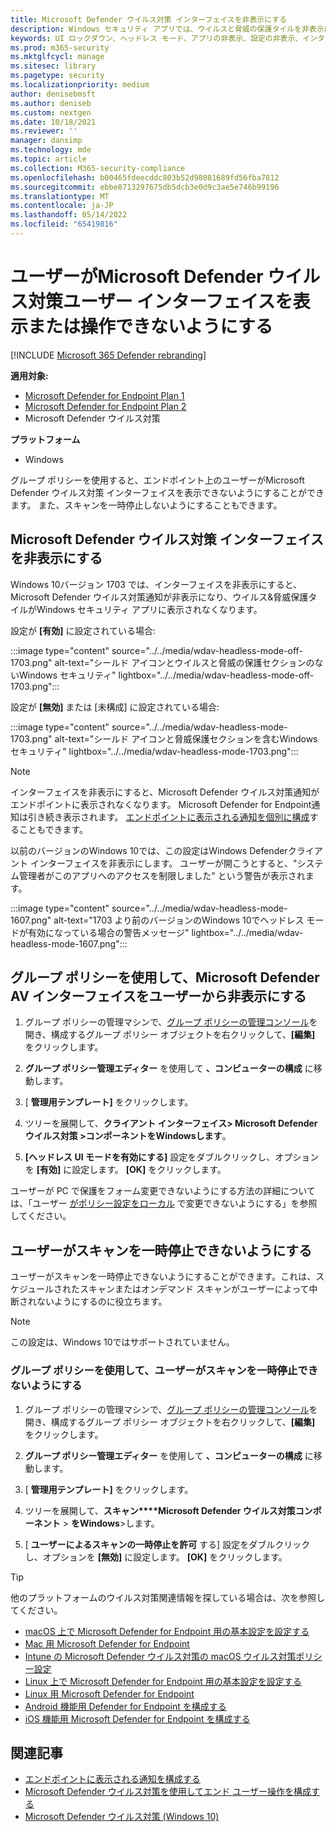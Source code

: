 ```yaml
---
title: Microsoft Defender ウイルス対策 インターフェイスを非表示にする
description: Windows セキュリティ アプリでは、ウイルスと脅威の保護タイルを非表示にすることができます。
keywords: UI ロックダウン、ヘッドレス モード、アプリの非表示、設定の非表示、インターフェイスの非表示
ms.prod: m365-security
ms.mktglfcycl: manage
ms.sitesec: library
ms.pagetype: security
ms.localizationpriority: medium
author: denisebmsft
ms.author: deniseb
ms.custom: nextgen
ms.date: 10/18/2021
ms.reviewer: ''
manager: dansimp
ms.technology: mde
ms.topic: article
ms.collection: M365-security-compliance
ms.openlocfilehash: b00465fdeecddc803b52d98081689fd56fba7812
ms.sourcegitcommit: ebbe8713297675db5dcb3e0d9c3ae5e746b99196
ms.translationtype: MT
ms.contentlocale: ja-JP
ms.lasthandoff: 05/14/2022
ms.locfileid: "65419816"
---
```

# <a name="prevent-users-from-seeing-or-interacting-with-the-microsoft-defender-antivirus-user-interface"></a>ユーザーがMicrosoft Defender ウイルス対策ユーザー インターフェイスを表示または操作できないようにする

[!INCLUDE [Microsoft 365 Defender rebranding](../../includes/microsoft-defender.md)]


**適用対象:**
- [Microsoft Defender for Endpoint Plan 1](https://go.microsoft.com/fwlink/p/?linkid=2154037)
- [Microsoft Defender for Endpoint Plan 2](https://go.microsoft.com/fwlink/p/?linkid=2154037)
- Microsoft Defender ウイルス対策

**プラットフォーム**
- Windows

グループ ポリシーを使用すると、エンドポイント上のユーザーがMicrosoft Defender ウイルス対策 インターフェイスを表示できないようにすることができます。 また、スキャンを一時停止しないようにすることもできます。

## <a name="hide-the-microsoft-defender-antivirus-interface"></a>Microsoft Defender ウイルス対策 インターフェイスを非表示にする

Windows 10バージョン 1703 では、インターフェイスを非表示にすると、Microsoft Defender ウイルス対策通知が非表示になり、ウイルス&脅威保護タイルがWindows セキュリティ アプリに表示されなくなります。

設定が **[有効]** に設定されている場合:

:::image type="content" source="../../media/wdav-headless-mode-off-1703.png" alt-text="シールド アイコンとウイルスと脅威の保護セクションのないWindows セキュリティ" lightbox="../../media/wdav-headless-mode-off-1703.png":::

設定が **[無効]** または [未構成] に設定されている場合:

:::image type="content" source="../../media/wdav-headless-mode-1703.png" alt-text="シールド アイコンと脅威保護セクションを含むWindows セキュリティ" lightbox="../../media/wdav-headless-mode-1703.png":::

> [!NOTE]
> インターフェイスを非表示にすると、Microsoft Defender ウイルス対策通知がエンドポイントに表示されなくなります。 Microsoft Defender for Endpoint通知は引き続き表示されます。 [エンドポイントに表示される通知を個別に構成](configure-notifications-microsoft-defender-antivirus.md)することもできます。

以前のバージョンのWindows 10では、この設定はWindows Defenderクライアント インターフェイスを非表示にします。 ユーザーが開こうとすると、"システム管理者がこのアプリへのアクセスを制限しました" という警告が表示されます。

:::image type="content" source="../../media/wdav-headless-mode-1607.png" alt-text="1703 より前のバージョンのWindows 10でヘッドレス モードが有効になっている場合の警告メッセージ" lightbox="../../media/wdav-headless-mode-1607.png":::

## <a name="use-group-policy-to-hide-the-microsoft-defender-av-interface-from-users"></a>グループ ポリシーを使用して、Microsoft Defender AV インターフェイスをユーザーから非表示にする

1. グループ ポリシーの管理マシンで、[グループ ポリシーの管理コンソール](/previous-versions/windows/desktop/gpmc/group-policy-management-console-portal)を開き、構成するグループ ポリシー オブジェクトを右クリックして、**[編集]** をクリックします。

2. **グループ ポリシー管理エディター** を使用して **、コンピューターの構成** に移動します。

3. [ **管理用テンプレート]** をクリックします。

4. ツリーを展開して、**クライアント インターフェイス> Microsoft Defender ウイルス対策 >コンポーネントをWindowsします**。

5. **[ヘッドレス UI モードを有効にする]** 設定をダブルクリックし、オプションを **[有効]** に設定します。 **[OK]** をクリックします。

ユーザーが PC で保護をフォーム変更できないようにする方法の詳細については、「ユーザー [がポリシー設定をローカル](configure-local-policy-overrides-microsoft-defender-antivirus.md) で変更できないようにする」を参照してください。

## <a name="prevent-users-from-pausing-a-scan"></a>ユーザーがスキャンを一時停止できないようにする

ユーザーがスキャンを一時停止できないようにすることができます。これは、スケジュールされたスキャンまたはオンデマンド スキャンがユーザーによって中断されないようにするのに役立ちます。

> [!NOTE]
> この設定は、Windows 10ではサポートされていません。

### <a name="use-group-policy-to-prevent-users-from-pausing-a-scan"></a>グループ ポリシーを使用して、ユーザーがスキャンを一時停止できないようにする

1. グループ ポリシーの管理マシンで、[グループ ポリシーの管理コンソール](/previous-versions/windows/desktop/gpmc/group-policy-management-console-portal)を開き、構成するグループ ポリシー オブジェクトを右クリックして、**[編集]** をクリックします。

2. **グループ ポリシー管理エディター** を使用して **、コンピューターの構成** に移動します。

3. [ **管理用テンプレート]** をクリックします。

4. ツリーを展開して、**スキャン****Microsoft Defender ウイルス対策コンポーネント** \> **をWindows**\>します。

5. [ **ユーザーによるスキャンの一時停止を許可** する] 設定をダブルクリックし、オプションを **[無効]** に設定します。 **[OK]** をクリックします。

> [!TIP]
> 他のプラットフォームのウイルス対策関連情報を探している場合は、次を参照してください。
> - [macOS 上で Microsoft Defender for Endpoint 用の基本設定を設定する](mac-preferences.md)
> - [Mac 用 Microsoft Defender for Endpoint](microsoft-defender-endpoint-mac.md)
> - [Intune の Microsoft Defender ウイルス対策の macOS ウイルス対策ポリシー設定](/mem/intune/protect/antivirus-microsoft-defender-settings-macos)
> - [Linux 上で Microsoft Defender for Endpoint 用の基本設定を設定する](linux-preferences.md)
> - [Linux 用 Microsoft Defender for Endpoint](microsoft-defender-endpoint-linux.md)
> - [Android 機能用 Defender for Endpoint を構成する](android-configure.md)
> - [iOS 機能用 Microsoft Defender for Endpoint を構成する](ios-configure-features.md)

## <a name="related-articles"></a>関連記事

- [エンドポイントに表示される通知を構成する](configure-notifications-microsoft-defender-antivirus.md)
- [Microsoft Defender ウイルス対策を使用してエンド ユーザー操作を構成する](configure-end-user-interaction-microsoft-defender-antivirus.md)
- [Microsoft Defender ウイルス対策 (Windows 10)](microsoft-defender-antivirus-in-windows-10.md)
